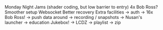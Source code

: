 Monday Night Jams
(shader coding, but low barrier to entry)
4x Bob Ross?
Smoother setup
Websocket
Better recovery
Extra facilities
-> auth
-> 16x Bob Ross!
-> push data around
-> recording / snapshots
-> Nusan's launcher
-> education
Jukebox!
-> LCDZ
-> playlist
-> zip
